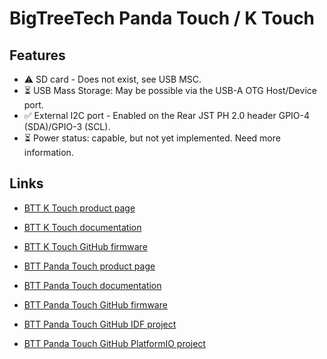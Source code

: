 # BigTreeTech Panda Touch / K Touch

## Features

- ⚠️ SD card - Does not exist, see USB MSC.
- ⏳ USB Mass Storage: May be possible via the USB-A OTG Host/Device port.
- ✅ External I2C port - Enabled on the Rear JST PH 2.0 header GPIO-4 (SDA)/GPIO-3 (SCL).
- ⏳ Power status: capable, but not yet implemented. Need more information.

## Links

- [BTT K Touch product page](https://biqu.equipment/products/bigtreetech-k-touch)
- [BTT K Touch documentation](https://bttwiki.com/Klipper%20Touch.html)
- [BTT K Touch GitHub firmware](https://github.com/bigtreetech/K-Touch)
  
  
- [BTT Panda Touch product page](https://biqu.equipment/products/bigtreetech-panda-touch-5-display-for-bambu-lab-printers)
- [BTT Panda Touch documentation](https://bttwiki.com/Panda%20Touch.html)
- [BTT Panda Touch GitHub firmware](https://github.com/bigtreetech/PandaTouch)
- [BTT Panda Touch GitHub IDF project](https://github.com/bigtreetech/PandaTouch_IDF)
- [BTT Panda Touch GitHub PlatformIO project](https://github.com/bigtreetech/PandaTouch_PlatformIO)